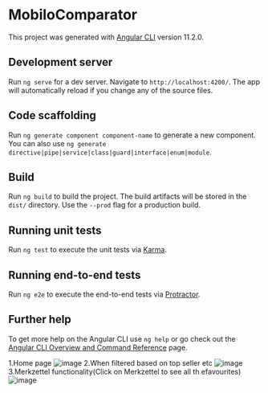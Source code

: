 # MobiloComparator

This project was generated with [Angular CLI](https://github.com/angular/angular-cli) version 11.2.0.

## Development server

Run `ng serve` for a dev server. Navigate to `http://localhost:4200/`. The app will automatically reload if you change any of the source files.

## Code scaffolding

Run `ng generate component component-name` to generate a new component. You can also use `ng generate directive|pipe|service|class|guard|interface|enum|module`.

## Build

Run `ng build` to build the project. The build artifacts will be stored in the `dist/` directory. Use the `--prod` flag for a production build.

## Running unit tests

Run `ng test` to execute the unit tests via [Karma](https://karma-runner.github.io).

## Running end-to-end tests

Run `ng e2e` to execute the end-to-end tests via [Protractor](http://www.protractortest.org/).

## Further help

To get more help on the Angular CLI use `ng help` or go check out the [Angular CLI Overview and Command Reference](https://angular.io/cli) page.

1.Home page
![image](https://user-images.githubusercontent.com/26163865/123541840-070e2100-d764-11eb-9c05-def0353fc2d3.png)
2.When filtered based on top seller etc
![image](https://user-images.githubusercontent.com/26163865/123541847-0d9c9880-d764-11eb-8456-38cde8b4125e.png)
3.Merkzettel functionality(Click on Merkzettel to see all th efavourites)
![image](https://user-images.githubusercontent.com/26163865/123541852-11c8b600-d764-11eb-9dc0-b2b78094f3b6.png)

